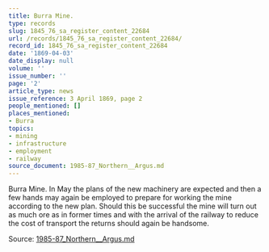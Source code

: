 ```yaml
---
title: Burra Mine.
type: records
slug: 1845_76_sa_register_content_22684
url: /records/1845_76_sa_register_content_22684/
record_id: 1845_76_sa_register_content_22684
date: '1869-04-03'
date_display: null
volume: ''
issue_number: ''
page: '2'
article_type: news
issue_reference: 3 April 1869, page 2
people_mentioned: []
places_mentioned:
- Burra
topics:
- mining
- infrastructure
- employment
- railway
source_document: 1985-87_Northern__Argus.md
---
```


Burra Mine.  In May the plans of the new machinery are expected and then a few hands may again be employed to prepare for working the mine according to the new plan.  Should this be successful the mine will turn out as much ore as in former times and with the arrival of the railway to reduce the cost of transport the returns should again be handsome.

Source: [1985-87_Northern__Argus.md](/downloads/markdown/1985-87_Northern__Argus.md)
